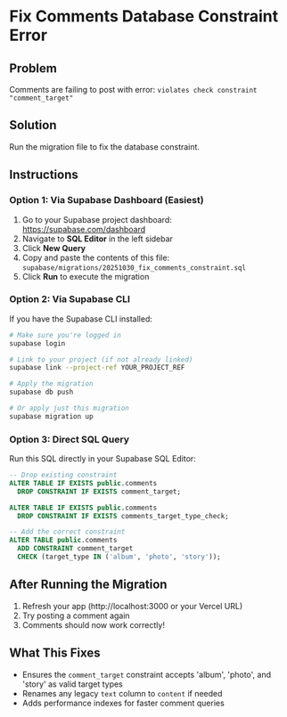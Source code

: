 # Fix Comments Database Constraint Error

## Problem
Comments are failing to post with error: `violates check constraint "comment_target"`

## Solution
Run the migration file to fix the database constraint.

## Instructions

### Option 1: Via Supabase Dashboard (Easiest)

1. Go to your Supabase project dashboard: https://supabase.com/dashboard
2. Navigate to **SQL Editor** in the left sidebar
3. Click **New Query**
4. Copy and paste the contents of this file:
   `supabase/migrations/20251030_fix_comments_constraint.sql`
5. Click **Run** to execute the migration

### Option 2: Via Supabase CLI

If you have the Supabase CLI installed:

```bash
# Make sure you're logged in
supabase login

# Link to your project (if not already linked)
supabase link --project-ref YOUR_PROJECT_REF

# Apply the migration
supabase db push

# Or apply just this migration
supabase migration up
```

### Option 3: Direct SQL Query

Run this SQL directly in your Supabase SQL Editor:

```sql
-- Drop existing constraint
ALTER TABLE IF EXISTS public.comments
  DROP CONSTRAINT IF EXISTS comment_target;

ALTER TABLE IF EXISTS public.comments
  DROP CONSTRAINT IF EXISTS comments_target_type_check;

-- Add the correct constraint
ALTER TABLE public.comments
  ADD CONSTRAINT comment_target
  CHECK (target_type IN ('album', 'photo', 'story'));
```

## After Running the Migration

1. Refresh your app (http://localhost:3000 or your Vercel URL)
2. Try posting a comment again
3. Comments should now work correctly!

## What This Fixes

- Ensures the `comment_target` constraint accepts 'album', 'photo', and 'story' as valid target types
- Renames any legacy `text` column to `content` if needed
- Adds performance indexes for faster comment queries
